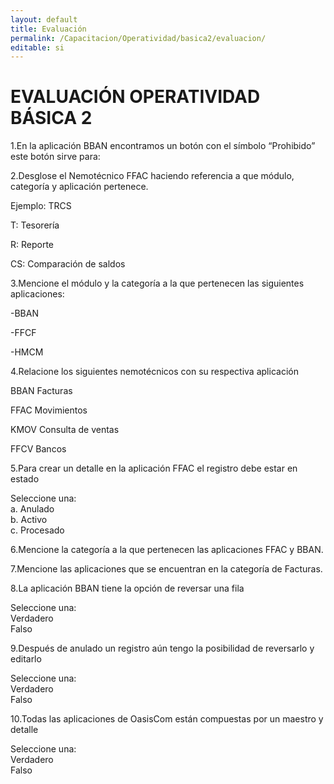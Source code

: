 ```yaml
---
layout: default
title: Evaluación
permalink: /Capacitacion/Operatividad/basica2/evaluacion/
editable: si
---
```


# EVALUACIÓN OPERATIVIDAD BÁSICA 2  


1.En la aplicación BBAN encontramos un botón con el símbolo “Prohibido” este botón sirve para:  

2.Desglose el Nemotécnico FFAC haciendo referencia a que módulo, categoría y aplicación pertenece.  

Ejemplo: TRCS  

T: Tesorería  

R: Reporte  

CS: Comparación de saldos  

3.Mencione el módulo y la categoría a la que pertenecen las siguientes aplicaciones:  

-BBAN  

-FFCF  

-HMCM  

4.Relacione los siguientes nemotécnicos con su respectiva aplicación  

BBAN  Facturas  

FFAC  Movimientos  

KMOV  Consulta de ventas  

FFCV  Bancos  

5.Para crear un detalle en la aplicación FFAC el registro debe estar en estado

Seleccione una:  
a. Anulado  
b. Activo  
c. Procesado  

6.Mencione la categoría a la que pertenecen las aplicaciones FFAC y BBAN.  

7.Mencione las aplicaciones que se encuentran en la categoría de Facturas.  

8.La aplicación BBAN tiene la opción de reversar una fila

Seleccione una:  
Verdadero  
Falso  

9.Después de anulado un registro aún tengo la posibilidad de reversarlo y editarlo  

Seleccione una:  
Verdadero  
Falso  

10.Todas las aplicaciones de OasisCom están compuestas por un maestro y detalle  

Seleccione una:  
Verdadero  
Falso  









